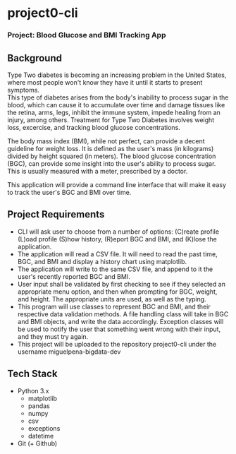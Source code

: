 # project0-cli

### Project: Blood Glucose and BMI Tracking App 

## Background

Type Two diabetes is becoming an increasing problem in the United States, where most people won't know they have it until it starts to present symptoms.  
This type of diabetes arises from the body's inability to process sugar in the blood, which can cause it to accumulate over time and damage tissues like the retina, arms, legs, inhibit the immune system, impede healing from an injury, among others. 
Treatment for Type Two Diabetes involves weight loss, excercise, and tracking blood glucose concentrations.

The body mass index (BMI), while not perfect, can provide a decent guideline for weight loss. It is defined as the user's mass (in kilograms) divided by height squared (in meters).
The blood glucose concentration (BGC), can provide some insight into the user's ability to process sugar. This is usually measured with a meter, prescribed by a doctor. 

This application will provide a command line interface that will make it easy to track the user's BGC and BMI over time. 

## Project Requirements
- CLI will ask user to choose from a number of options: (C)reate profile (L)oad profile (S)how history, (R)eport BGC and BMI, and (K)lose the application.
- The application will read a CSV file. It will need to read the past time, BGC, and BMI and display a history chart using matplotlib.
- The application will write to the same CSV file, and append to it the user's recently reported BGC and BMI. 
- User input shall be validated by first checking to see if they selected an appropriate menu option, and then when prompting for BGC, weight, and height. The appropriate units are used, as well as the typing. 
- This program will use classes to represent BGC and BMI, and their respective data validation methods. A file handling class will take in BGC and BMI objects, and write the data accordingly. Exception classes will be used to notify the user that something went wrong with their input, and they must try again. 
-  This project will be uploaded to the repository project0-cli under the username miguelpena-bigdata-dev

## Tech Stack
- Python 3.x
    - matplotlib
    - pandas
    - numpy
    - csv
    - exceptions
    - datetime
- Git (+ Github) 

